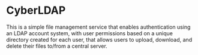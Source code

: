 # CyberLDAP
This is a simple file management service that enables authentication using an LDAP account system, with user permissions based on a unique directory created for each user, that allows users to upload, download, and delete their files to/from a central server.
